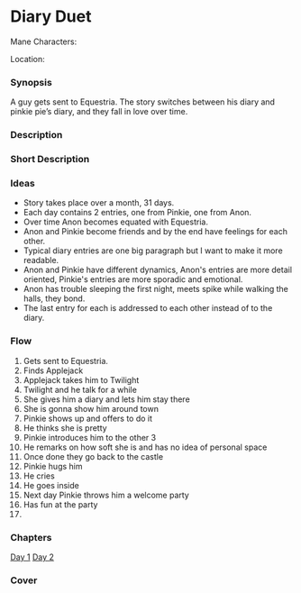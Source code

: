 # Diary Duet

Mane Characters: 

Location: 

### Synopsis

A guy gets sent to Equestria. The story switches between his diary and pinkie pie’s diary, and they fall in love over time.

### Description


### Short Description


### Ideas

- Story takes place over a month, 31 days.
- Each day contains 2 entries, one from Pinkie, one from Anon.
- Over time Anon becomes equated with Equestria.
- Anon and Pinkie become friends and by the end have feelings for each other.
- Typical diary entries are one big paragraph but I want to make it more readable.
- Anon and Pinkie have different dynamics, Anon's entries are more detail oriented, Pinkie's entries are more sporadic and emotional.
- Anon has trouble sleeping the first night, meets spike while walking the halls, they bond.
- The last entry for each is addressed to each other instead of to the diary.


### Flow

1. Gets sent to Equestria.
2. Finds Applejack
3. Applejack takes him to Twilight
4. Twilight and he talk for a while
5. She gives him a diary and lets him stay there
6. She is gonna show him around town
7. Pinkie shows up and offers to do it
8. He thinks she is pretty
9. Pinkie introduces him to the other 3
10. He remarks on how soft she is and has no idea of personal space
11. Once done they go back to the castle
12. Pinkie hugs him
13. He cries
14. He goes inside
15. Next day Pinkie throws him a welcome party
16. Has fun at the party
17. 

### Chapters

[Day 1](./day-01.md)
[Day 2](./day-02.md)

### Cover

